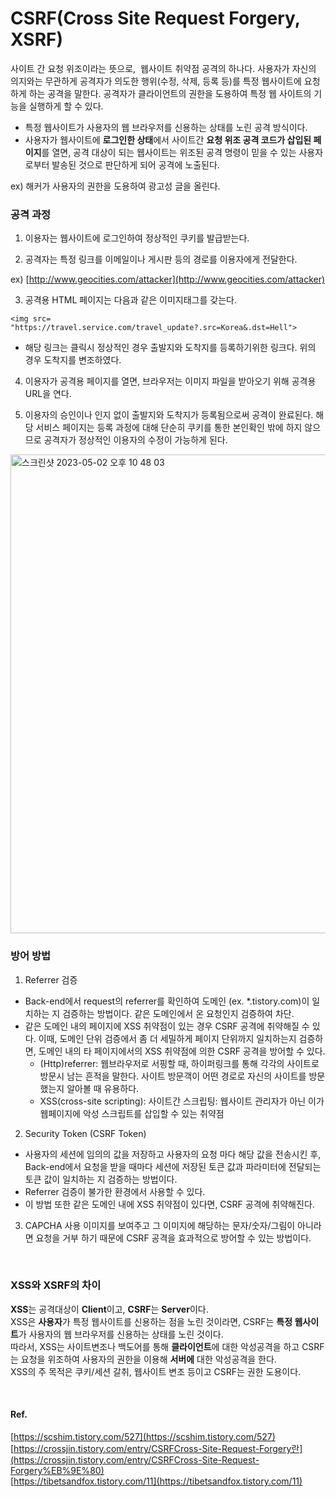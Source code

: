 # CSRF(Cross Site Request Forgery, XSRF)

사이트 간 요청 위조이라는 뜻으로,  웹사이트 취약점 공격의 하나다. 사용자가 자신의 의지와는 무관하게 공격자가 의도한 행위(수정, 삭제, 등록 등)를 특정 웹사이트에 요청하게 하는 공격을 말한다. 공격자가 클라이언트의 권한을 도용하여 특정 웹 사이트의 기능을 실행하게 할 수 있다.

- 특정 웹사이트가 사용자의 웹 브라우저를 신용하는 상태를 노린 공격 방식이다.
- 사용자가 웹사이트에 **로그인한 상태**에서 사이트간 **요청 위조 공격 코드가 삽입된 페이지**를 열면, 공격 대상이 되는 웹사이트는 위조된 공격 명령이 믿을 수 있는 사용자로부터 발송된 것으로 판단하게 되어 공격에 노출된다.

ex) 해커가 사용자의 권한을 도용하여 광고성 글을 올린다.

### 공격 과정

1. 이용자는 웹사이트에 로그인하여 정상적인 쿠키를 발급받는다.

2. 공격자는 특정 링크를 이메일이나 게시판 등의 경로를 이용자에게 전달한다.

ex) [http://www.geocities.com/attacker](http://www.geocities.com/attacker)

3. 공격용 HTML 페이지는 다음과 같은 이미지태그를 갖는다.

`<img src= "https://travel.service.com/travel_update?.src=Korea&.dst=Hell">`

- 해당 링크는 클릭시 정상적인 경우 출발지와 도착지를 등록하기위한 링크다. 위의 경우 도착지를 변조하였다.

4. 이용자가 공격용 페이지를 열면, 브라우저는 이미지 파일을 받아오기 위해 공격용 URL을 연다.

5. 이용자의 승인이나 인지 없이 출발지와 도착지가 등록됨으로써 공격이 완료된다. 해당 서비스 페이지는 등록 과정에 대해 단순히 쿠키를 통한 본인확인 밖에 하지 않으므로 공격자가 정상적인 이용자의 수정이 가능하게 된다.

<img width="766" alt="스크린샷 2023-05-02 오후 10 48 03" src="https://user-images.githubusercontent.com/70561950/235685842-926c8fc2-b57f-4ad1-b06f-9dfc54c52b38.png">


### 방어 방법

1. Referrer 검증

- Back-end에서 request의 referrer를 확인하여 도메인 (ex. *.tistory.com)이 일치하는 지 검증하는 방법이다. 같은 도메인에서 온 요청인지 검증하여 차단.
- 같은 도메인 내의 페이지에 XSS 취약점이 있는 경우 CSRF 공격에 취약해질 수 있다. 이때, 도메인 단위 검증에서 좀 더 세밀하게 페이지 단위까지 일치하는지 검증하면, 도메인 내의 타 페이지에서의 XSS 취약점에 의한 CSRF 공격을 방어할 수 있다.
    - (Http)referrer: 웹브라우저로 서핑할 때, 하이퍼링크를 통해 각각의 사이트로 방문시 남는 흔적을 말한다. 사이트 방문객이 어떤 경로로 자신의 사이트를 방문했는지 알아볼 때 유용하다.
    - XSS(cross-site scripting): 사이트간 스크립팅: 웹사이트 관리자가 아닌 이가 웹페이지에 악성 스크립트를 삽입할 수 있는 취약점

2. Security Token (CSRF Token)

- 사용자의 세션에 임의의 값을 저장하고 사용자의 요청 마다 해당 값을 전송시킨 후, Back-end에서 요청을 받을 때마다 세션에 저장된 토큰 값과 파라미터에 전달되는 토큰 값이 일치하는 지 검증하는 방법이다.
- Referrer 검증이 불가한 환경에서 사용할 수 있다.
- 이 방법 또한 같은 도메인 내에 XSS 취약점이 있다면, CSRF 공격에 취약해진다.

3. CAPCHA 사용
이미지를 보여주고 그 이미지에 해당하는 문자/숫자/그림이 아니라면 요청을 거부
하기 때문에 CSRF 공격을 효과적으로 방어할 수 있는 방법이다.


<br>

### XSS와 XSRF의 차이

**XSS**는 공격대상이 **Client**이고, **CSRF**는 **Server**이다.<br>
XSS은 **사용자**가 특정 웹사이트를 신용하는 점을 노린 것이라면, CSRF는 **특정 웹사이트**가 사용자의 웹 브라우저를 신용하는 상태를 노린 것이다.<br>
따라서, XSS는 사이트변조나 백도어를 통해 **클라이언트**에 대한 악성공격을 하고 CSRF는 요청을 위조하여 사용자의 권한을 이용해 **서버에** 대한 악성공격을 한다.<br>
XSS의 주 목적은 쿠키/세션 갈취, 웹사이트 변조 등이고 CSRF는 권한 도용이다.<br>

<br>

#### Ref.
[https://scshim.tistory.com/527](https://scshim.tistory.com/527) <br>
[https://crossjin.tistory.com/entry/CSRFCross-Site-Request-Forgery란](https://crossjin.tistory.com/entry/CSRFCross-Site-Request-Forgery%EB%9E%80)<br>
[https://tibetsandfox.tistory.com/11](https://tibetsandfox.tistory.com/11)
